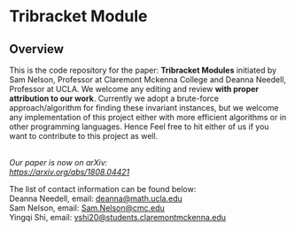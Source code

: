 # Tribracket Module

## Overview
This is the code repository for the paper: **Tribracket Modules** initiated by Sam Nelson, Professor at Claremont Mckenna College and Deanna Needell, Professor at UCLA. We welcome any editing and review **with proper attribution to our work**. Currently we adopt a brute-force approach/algorithm for finding these invariant instances, but we welcome any implementation of this project either with more efficient algorithms or in other programming languages. Hence Feel free to hit either of us if you want to contribute to this project as well. 

<br/>_Our paper is now on arXiv:<br/>https://arxiv.org/abs/1808.04421<br/>_

The list of contact information can be found below:<br/>
Deanna Needell, email: deanna@math.ucla.edu<br/>Sam Nelson, email: Sam.Nelson@cmc.edu<br/>Yingqi Shi, email: yshi20@students.claremontmckenna.edu
